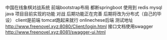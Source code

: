中国在线象棋对战系统
前端bootstrap布局
都断springboot
使用到 redis mysql java
项目目前实现的功能 对战  后期功能正在完善
后期将改为分布式（自己的毕设）
client是前端 tomcat跑起来就行
onlinechese后端
测试地址 http://www.freenovel.xyz:8080/Client/login.html
接口文档使用swagger http://www.freenovel.xyz:8081/swagger-ui.html
